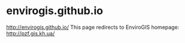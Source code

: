 # envirogis.github.io
http://envirogis.github.io/
This page redirects to EnviroGIS homepage: http://pzf.gis.kh.ua/
